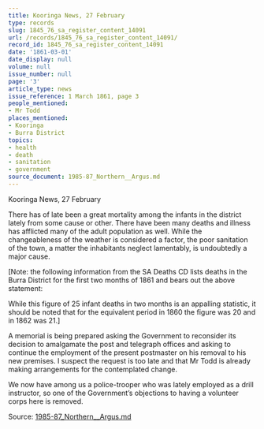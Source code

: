 ```yaml
---
title: Kooringa News, 27 February
type: records
slug: 1845_76_sa_register_content_14091
url: /records/1845_76_sa_register_content_14091/
record_id: 1845_76_sa_register_content_14091
date: '1861-03-01'
date_display: null
volume: null
issue_number: null
page: '3'
article_type: news
issue_reference: 1 March 1861, page 3
people_mentioned:
- Mr Todd
places_mentioned:
- Kooringa
- Burra District
topics:
- health
- death
- sanitation
- government
source_document: 1985-87_Northern__Argus.md
---
```


Kooringa News, 27 February

There has of late been a great mortality among the infants in the district lately from some cause or other.  There have been many deaths and illness has afflicted many of the adult population as well.  While the changeableness of the weather is considered a factor, the poor sanitation of the town, a matter the inhabitants neglect lamentably, is undoubtedly a major cause.

[Note: the following information from the SA Deaths CD lists deaths in the Burra District for the first two months of 1861 and bears out the above statement:

While this figure of 25 infant deaths in two months is an appalling statistic, it should be noted that for the equivalent period in 1860 the figure was 20 and in 1862 was 21.]

A memorial is being prepared asking the Government to reconsider its decision to amalgamate the post and telegraph offices and asking to continue the employment of the present postmaster on his removal to his new premises.  I suspect the request is too late and that Mr Todd is already making arrangements for the contemplated change.

We now have among us a police-trooper who was lately employed as a drill instructor, so one of the Government’s objections to having a volunteer corps here is removed.

Source: [1985-87_Northern__Argus.md](/downloads/markdown/1985-87_Northern__Argus.md)
